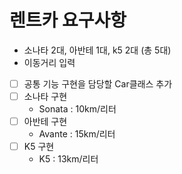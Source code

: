 # 렌트카 요구사항
- 소나타 2대, 아반테 1대, k5 2대 (총 5대)
- 이동거리 입력
- [ ] 공통 기능 구현을 담당할 Car클래스 추가
- [ ] 소나타 구현
	- Sonata : 10km/리터
- [ ] 아반테 구현
	- Avante : 15km/리터
- [ ] K5 구현
	- K5 : 13km/리터
